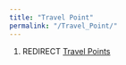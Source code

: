 ```yaml
---
title: "Travel Point"
permalink: "/Travel_Point/"
---
```


1.  REDIRECT [Travel Points](Travel_Points "wikilink")